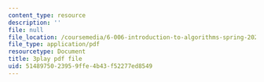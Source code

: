 ```yaml
---
content_type: resource
description: ''
file: null
file_location: /coursemedia/6-006-introduction-to-algorithms-spring-2020/5148975023959ffe4b43f52277ed8549_e98MPnMHLxE.pdf
file_type: application/pdf
resourcetype: Document
title: 3play pdf file
uid: 51489750-2395-9ffe-4b43-f52277ed8549
---
```

